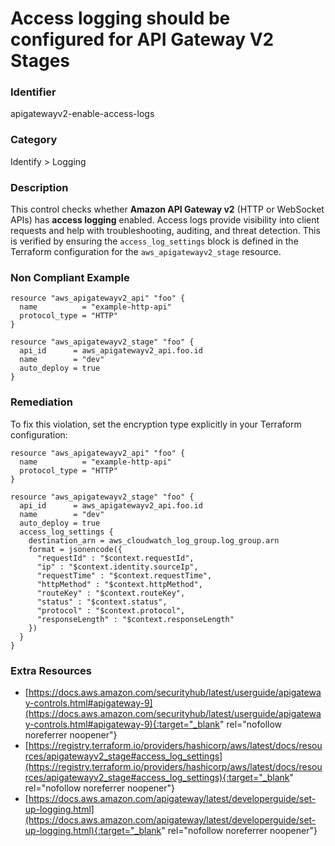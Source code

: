 # Access logging should be configured for API Gateway V2 Stages

### Identifier

apigatewayv2-enable-access-logs

### Category

Identify > Logging

### Description

This control checks whether **Amazon API Gateway v2** (HTTP or WebSocket APIs) has **access logging** enabled. Access logs provide visibility into client requests and help with troubleshooting, auditing, and threat detection. This is verified by ensuring the `access_log_settings` block is defined in the Terraform configuration for the `aws_apigatewayv2_stage` resource.


### Non Compliant Example

``` hcl
resource "aws_apigatewayv2_api" "foo" {
  name          = "example-http-api"
  protocol_type = "HTTP"
}

resource "aws_apigatewayv2_stage" "foo" {
  api_id      = aws_apigatewayv2_api.foo.id
  name        = "dev"
  auto_deploy = true
}
```

### Remediation

To fix this violation, set the encryption type explicitly in your Terraform configuration:
``` hcl
resource "aws_apigatewayv2_api" "foo" {
  name          = "example-http-api"
  protocol_type = "HTTP"
}

resource "aws_apigatewayv2_stage" "foo" {
  api_id      = aws_apigatewayv2_api.foo.id
  name        = "dev"
  auto_deploy = true
  access_log_settings {
    destination_arn = aws_cloudwatch_log_group.log_group.arn
    format = jsonencode({
      "requestId" : "$context.requestId",
      "ip" : "$context.identity.sourceIp",
      "requestTime" : "$context.requestTime",
      "httpMethod" : "$context.httpMethod",
      "routeKey" : "$context.routeKey",
      "status" : "$context.status",
      "protocol" : "$context.protocol",
      "responseLength" : "$context.responseLength"
    })
  }
}
```

### Extra Resources

- [https://docs.aws.amazon.com/securityhub/latest/userguide/apigateway-controls.html#apigateway-9](https://docs.aws.amazon.com/securityhub/latest/userguide/apigateway-controls.html#apigateway-9){:target="_blank" rel="nofollow noreferrer noopener"}
- [https://registry.terraform.io/providers/hashicorp/aws/latest/docs/resources/apigatewayv2_stage#access_log_settings](https://registry.terraform.io/providers/hashicorp/aws/latest/docs/resources/apigatewayv2_stage#access_log_settings){:target="_blank" rel="nofollow noreferrer noopener"}
- [https://docs.aws.amazon.com/apigateway/latest/developerguide/set-up-logging.html](https://docs.aws.amazon.com/apigateway/latest/developerguide/set-up-logging.html){:target="_blank" rel="nofollow noreferrer noopener"}
